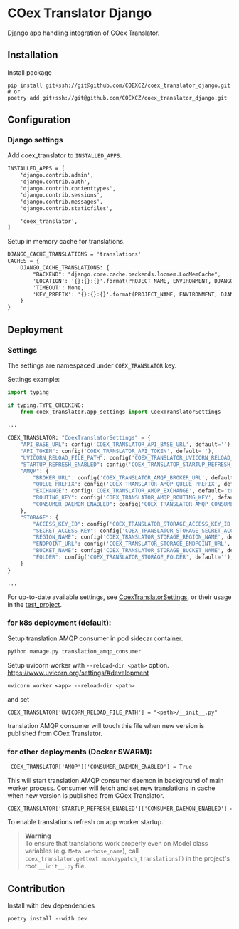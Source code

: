 # COex Translator Django

Django app handling integration of COex Translator.

## Installation

Install package

```shell
pip install git+ssh://git@github.com/COEXCZ/coex_translator_django.git
# or
poetry add git+ssh://git@github.com/COEXCZ/coex_translator_django.git
```

## Configuration

### Django settings

Add coex_translator to `INSTALLED_APPS`.

```diff
INSTALLED_APPS = [
    'django.contrib.admin',
    'django.contrib.auth',
    'django.contrib.contenttypes',
    'django.contrib.sessions',
    'django.contrib.messages',
    'django.contrib.staticfiles',

    'coex_translator',
]
```

Setup in memory cache for translations.

```diff
DJANGO_CACHE_TRANSLATIONS = 'translations'
CACHES = {
    DJANGO_CACHE_TRANSLATIONS: {
        "BACKEND": "django.core.cache.backends.locmem.LocMemCache",
        'LOCATION': '{}:{}:{}'.format(PROJECT_NAME, ENVIRONMENT, DJANGO_CACHE_TRANSLATIONS),
        'TIMEOUT': None,
        'KEY_PREFIX': '{}:{}:{}'.format(PROJECT_NAME, ENVIRONMENT, DJANGO_CACHE_TRANSLATIONS)
    }
}
```

## Deployment

### Settings
The settings are namespaced under `COEX_TRANSLATOR` key.

Settings example:
```python
import typing

if typing.TYPE_CHECKING:
    from coex_translator.app_settings import CoexTranslatorSettings

...
    
COEX_TRANSLATOR: "CoexTranslatorSettings" = {
    "API_BASE_URL": config('COEX_TRANSLATOR_API_BASE_URL', default=''),
    "API_TOKEN": config('COEX_TRANSLATOR_API_TOKEN', default=''),
    "UVICORN_RELOAD_FILE_PATH": config('COEX_TRANSLATOR_UVICORN_RELOAD_FILE_PATH', default=''),
    "STARTUP_REFRESH_ENABLED": config('COEX_TRANSLATOR_STARTUP_REFRESH_ENABLED', default=False, cast=bool),
    "AMQP": {
        "BROKER_URL": config('COEX_TRANSLATOR_AMQP_BROKER_URL', default=f"amqp://{PROJECT_NAME}:{PROJECT_NAME}@rabbitmq/{PROJECT_NAME}"),
        "QUEUE_PREFIX": config('COEX_TRANSLATOR_AMQP_QUEUE_PREFIX', default='translation'),
        "EXCHANGE": config('COEX_TRANSLATOR_AMQP_EXCHANGE', default='translation'),
        "ROUTING_KEY": config('COEX_TRANSLATOR_AMQP_ROUTING_KEY', default='translation'),
        "CONSUMER_DAEMON_ENABLED": config('COEX_TRANSLATOR_AMQP_CONSUMER_DAEMON_ENABLED', default=False, cast=bool),
    },
    "STORAGE": {
        "ACCESS_KEY_ID": config('COEX_TRANSLATOR_STORAGE_ACCESS_KEY_ID', default=''),
        "SECRET_ACCESS_KEY": config('COEX_TRANSLATOR_STORAGE_SECRET_ACCESS_KEY', default=''),
        "REGION_NAME": config('COEX_TRANSLATOR_STORAGE_REGION_NAME', default=''),
        "ENDPOINT_URL": config('COEX_TRANSLATOR_STORAGE_ENDPOINT_URL', default=''),
        "BUCKET_NAME": config('COEX_TRANSLATOR_STORAGE_BUCKET_NAME', default=''),
        "FOLDER": config('COEX_TRANSLATOR_STORAGE_FOLDER', default=''),
    }
}

...
```
For up-to-date available settings, see [CoexTranslatorSettings](coex_translator/app_settings.py), or their
usage in the [test_project](test_project/settings.py).

### for k8s deployment (default):  
 
Setup translation AMQP consumer in pod sidecar container.

```diff
python manage.py translation_amqp_consumer
```

Setup uvicorn worker with `--reload-dir <path>` option. https://www.uvicorn.org/settings/#development

```diff
uvicorn worker <app> --reload-dir <path>
```

and set

```diff
COEX_TRANSLATOR['UVICORN_RELOAD_FILE_PATH'] = "<path>/__init__.py"
```

translation AMQP consumer will touch this file when new version is published from COex Translator.

### for other deployments (Docker SWARM):  

```diff
 COEX_TRANSLATOR['AMQP']['CONSUMER_DAEMON_ENABLED'] = True
```

This will start translation AMQP consumer daemon in background of main worker process.
Consumer will fetch and set new translations in cache when new version is published from COex Translator.

```diff
COEX_TRANSLATOR['STARTUP_REFRESH_ENABLED']['CONSUMER_DAEMON_ENABLED'] = True
```
To enable translations refresh on app worker startup.

> **Warning**  
> To ensure that translations work properly even on Model class variables (e.g. `Meta.verbose_name`), call 
> `coex_translator.gettext.monkeypatch_translations()` in the project's root `__init__.py` file.


## Contribution

Install with dev dependencies

```shell
poetry install --with dev
```
